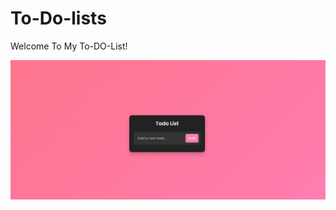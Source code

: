 # To-Do-lists
Welcome To My To-DO-List!




![image alt](https://github.com/Itsyashasvibhati/To-Do-lists/blob/899b183039895dcacd67b2748fee2d4096de8663/Screenshot1.png)
